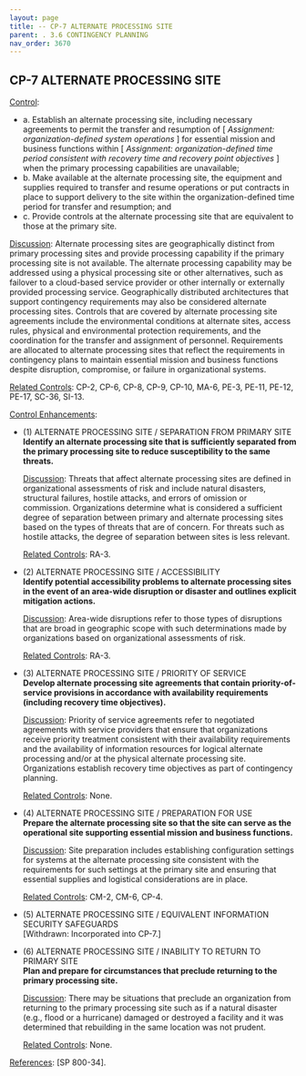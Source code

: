 ```yaml
---
layout: page
title: -- CP-7 ALTERNATE PROCESSING SITE 
parent: . 3.6 CONTINGENCY PLANNING 
nav_order: 3670 
---
```


## CP-7 ALTERNATE PROCESSING SITE

<ins>Control</ins>:

* a. Establish an alternate processing site, including necessary agreements to permit the transfer and resumption of [ _Assignment: organization-defined system operations_ ] for essential mission and business functions within [ _Assignment: organization-defined time period consistent with recovery time and recovery point objectives_ ] when the primary processing capabilities are unavailable;
* b. Make available at the alternate processing site, the equipment and supplies required to transfer and resume operations or put contracts in place to support delivery to the site within the organization-defined time period for transfer and resumption; and
* c. Provide controls at the alternate processing site that are equivalent to those at the primary site.

<ins>Discussion</ins>: Alternate processing sites are geographically distinct from primary processing sites and provide processing capability if the primary processing site is not available. The alternate processing capability may be addressed using a physical processing site or other alternatives, such as failover to a cloud-based service provider or other internally or externally provided processing service. Geographically distributed architectures that support contingency requirements may also be considered alternate processing sites. Controls that are covered by alternate processing site agreements include the environmental conditions at alternate sites, access rules, physical and environmental protection requirements, and the coordination for the transfer and assignment of personnel. Requirements are allocated to alternate processing sites that reflect the requirements in contingency plans to maintain essential mission and business functions despite disruption, compromise, or failure in organizational systems.

<ins>Related Controls</ins>: CP-2, CP-6, CP-8, CP-9, CP-10, MA-6, PE-3, PE-11, PE-12, PE-17, SC-36, SI-13.

<ins>Control Enhancements</ins>:

* (1) ALTERNATE PROCESSING SITE / SEPARATION FROM PRIMARY SITE<br>
**Identify an alternate processing site that is sufficiently separated from the primary processing site to reduce susceptibility to the same threats.**

    <ins>Discussion</ins>: Threats that affect alternate processing sites are defined in organizational assessments of risk and include natural disasters, structural failures, hostile attacks, and errors of omission or commission. Organizations determine what is considered a sufficient degree of separation between primary and alternate processing sites based on the types of threats that are of concern. For threats such as hostile attacks, the degree of separation between sites is less relevant.

    <ins>Related Controls</ins>: RA-3.

* (2) ALTERNATE PROCESSING SITE / ACCESSIBILITY<br>
**Identify potential accessibility problems to alternate processing sites in the event of an area-wide disruption or disaster and outlines explicit mitigation actions.**

    <ins>Discussion</ins>: Area-wide disruptions refer to those types of disruptions that are broad in geographic scope with such determinations made by organizations based on organizational assessments of risk.

    <ins>Related Controls</ins>: RA-3.

* (3) ALTERNATE PROCESSING SITE / PRIORITY OF SERVICE<br>
**Develop alternate processing site agreements that contain priority-of-service provisions in accordance with availability requirements (including recovery time objectives).**

    <ins>Discussion</ins>: Priority of service agreements refer to negotiated agreements with service providers that ensure that organizations receive priority treatment consistent with their availability requirements and the availability of information resources for logical alternate processing and/or at the physical alternate processing site. Organizations establish recovery time objectives as part of contingency planning.

    <ins>Related Controls</ins>: None.

* (4) ALTERNATE PROCESSING SITE / PREPARATION FOR USE<br>
**Prepare the alternate processing site so that the site can serve as the operational site supporting essential mission and business functions.**

    <ins>Discussion</ins>: Site preparation includes establishing configuration settings for systems at the alternate processing site consistent with the requirements for such settings at the primary site and ensuring that essential supplies and logistical considerations are in place.

    <ins>Related Controls</ins>: CM-2, CM-6, CP-4.

* (5) ALTERNATE PROCESSING SITE / EQUIVALENT INFORMATION SECURITY SAFEGUARDS<br>
[Withdrawn: Incorporated into CP-7.]

* (6) ALTERNATE PROCESSING SITE / INABILITY TO RETURN TO PRIMARY SITE<br>
**Plan and prepare for circumstances that preclude returning to the primary processing site.**

    <ins>Discussion</ins>: There may be situations that preclude an organization from returning to the primary processing site such as if a natural disaster (e.g., flood or a hurricane) damaged or destroyed a facility and it was determined that rebuilding in the same location was not prudent.

    <ins>Related Controls</ins>: None.

<ins>References</ins>: [SP 800-34].
